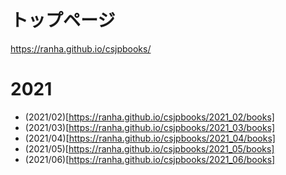 # トップページ
https://ranha.github.io/csjpbooks/

# 2021
* (2021/02)[https://ranha.github.io/csjpbooks/2021_02/books]
* (2021/03)[https://ranha.github.io/csjpbooks/2021_03/books]
* (2021/04)[https://ranha.github.io/csjpbooks/2021_04/books]
* (2021/05)[https://ranha.github.io/csjpbooks/2021_05/books]
* (2021/06)[https://ranha.github.io/csjpbooks/2021_06/books]
